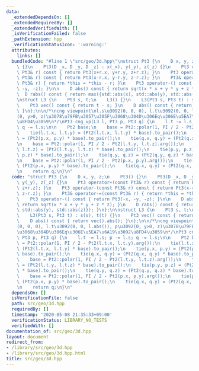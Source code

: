 ```yaml
---
data:
  _extendedDependsOn: []
  _extendedRequiredBy: []
  _extendedVerifiedWith: []
  _isVerificationFailed: false
  _pathExtension: hpp
  _verificationStatusIcon: ':warning:'
  attributes:
    links: []
  bundledCode: "#line 1 \"src/geo/3d.hpp\"\nstruct Pt3 {\n    D x, y, z;\n    Pt3()\
    \ {}\n    Pt3(D _x, D _y, D _z) : x(_x), y(_y), z(_z) {}\n    Pt3 operator+(const\
    \ Pt3& r) const { return Pt3(x+r.x, y+r.y, z+r.z); }\n    Pt3 operator-(const\
    \ Pt3& r) const { return Pt3(x-r.x, y-r.y, z-r.z); }\n    Pt3& operator-=(const\
    \ Pt3& r) { return *this = *this - r; }\n    Pt3 operator-() const { return Pt3(-x,\
    \ -y, -z); }\n\n    D abs() const { return sqrt(x * x + y * y + z * z); }\n  \
    \  D rabs() const { return max({std::abs(x), std::abs(y), std::abs(z)}); }\n};\n\
    \nstruct L3 {\n    Pt3 s, t;\n    L3() {}\n    L3(Pt3 s, Pt3 t) : s(s), t(t) {}\n\
    \    Pt3 vec() const { return t - s; }\n    D abs() const { return vec().abs();\
    \ }\n};\n\n/*\ncng viewpoint\nl.s\u3092(0, 0, 0), l.t\u3092(0, 0, l.abs()), p\u3092\
    (0, y>0, z)\u3078\u79FB\u3057\u305F\u3068\u304D\u306Eq\u306E\u5EA7\u6A19\u3092\
    \u8FD4\u3059\n*/\nPt3 cng_vp(L3 l, Pt3 p, Pt3 q) {\n    l.t -= l.s; p -= l.s;\
    \ q -= l.s;\n\n    Pt2 base;\n    base = Pt2::polar(1, PI / 2 - Pt2(l.t.x, l.t.y).arg());\n\
    \    tie(l.t.x, l.t.y) = (Pt2(l.t.x, l.t.y) * base).to_pair();\n    tie(p.x, p.y)\
    \ = (Pt2(p.x, p.y) * base).to_pair();\n    tie(q.x, q.y) = (Pt2(q.x, q.y) * base).to_pair();\n\
    \n    base = Pt2::polar(1, PI / 2 - Pt2(l.t.y, l.t.z).arg());\n    tie(l.t.y,\
    \ l.t.z) = (Pt2(l.t.y, l.t.z) * base).to_pair();\n    tie(p.y, p.z) = (Pt2(p.y,\
    \ p.z) * base).to_pair();\n    tie(q.y, q.z) = (Pt2(q.y, q.z) * base).to_pair();\n\
    \n    base = Pt2::polar(1, PI / 2 - Pt2(p.x, p.y).arg());\n    tie(p.x, p.y) =\
    \ (Pt2(p.x, p.y) * base).to_pair();\n    tie(q.x, q.y) = (Pt2(q.x, q.y) * base).to_pair();\n\
    \n    return q;\n}\n"
  code: "struct Pt3 {\n    D x, y, z;\n    Pt3() {}\n    Pt3(D _x, D _y, D _z) : x(_x),\
    \ y(_y), z(_z) {}\n    Pt3 operator+(const Pt3& r) const { return Pt3(x+r.x, y+r.y,\
    \ z+r.z); }\n    Pt3 operator-(const Pt3& r) const { return Pt3(x-r.x, y-r.y,\
    \ z-r.z); }\n    Pt3& operator-=(const Pt3& r) { return *this = *this - r; }\n\
    \    Pt3 operator-() const { return Pt3(-x, -y, -z); }\n\n    D abs() const {\
    \ return sqrt(x * x + y * y + z * z); }\n    D rabs() const { return max({std::abs(x),\
    \ std::abs(y), std::abs(z)}); }\n};\n\nstruct L3 {\n    Pt3 s, t;\n    L3() {}\n\
    \    L3(Pt3 s, Pt3 t) : s(s), t(t) {}\n    Pt3 vec() const { return t - s; }\n\
    \    D abs() const { return vec().abs(); }\n};\n\n/*\ncng viewpoint\nl.s\u3092\
    (0, 0, 0), l.t\u3092(0, 0, l.abs()), p\u3092(0, y>0, z)\u3078\u79FB\u3057\u305F\
    \u3068\u304D\u306Eq\u306E\u5EA7\u6A19\u3092\u8FD4\u3059\n*/\nPt3 cng_vp(L3 l,\
    \ Pt3 p, Pt3 q) {\n    l.t -= l.s; p -= l.s; q -= l.s;\n\n    Pt2 base;\n    base\
    \ = Pt2::polar(1, PI / 2 - Pt2(l.t.x, l.t.y).arg());\n    tie(l.t.x, l.t.y) =\
    \ (Pt2(l.t.x, l.t.y) * base).to_pair();\n    tie(p.x, p.y) = (Pt2(p.x, p.y) *\
    \ base).to_pair();\n    tie(q.x, q.y) = (Pt2(q.x, q.y) * base).to_pair();\n\n\
    \    base = Pt2::polar(1, PI / 2 - Pt2(l.t.y, l.t.z).arg());\n    tie(l.t.y, l.t.z)\
    \ = (Pt2(l.t.y, l.t.z) * base).to_pair();\n    tie(p.y, p.z) = (Pt2(p.y, p.z)\
    \ * base).to_pair();\n    tie(q.y, q.z) = (Pt2(q.y, q.z) * base).to_pair();\n\n\
    \    base = Pt2::polar(1, PI / 2 - Pt2(p.x, p.y).arg());\n    tie(p.x, p.y) =\
    \ (Pt2(p.x, p.y) * base).to_pair();\n    tie(q.x, q.y) = (Pt2(q.x, q.y) * base).to_pair();\n\
    \n    return q;\n}\n"
  dependsOn: []
  isVerificationFile: false
  path: src/geo/3d.hpp
  requiredBy: []
  timestamp: '2020-05-08 21:35:33+09:00'
  verificationStatus: LIBRARY_NO_TESTS
  verifiedWith: []
documentation_of: src/geo/3d.hpp
layout: document
redirect_from:
- /library/src/geo/3d.hpp
- /library/src/geo/3d.hpp.html
title: src/geo/3d.hpp
---
```

